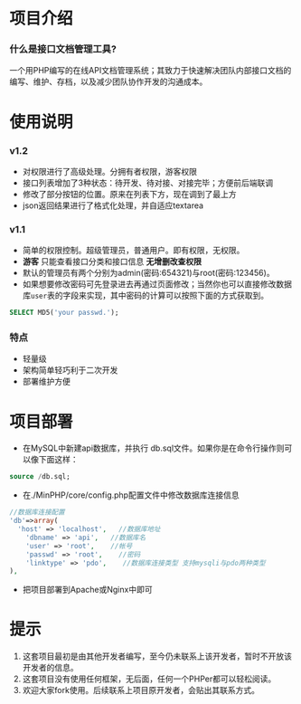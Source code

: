 项目介绍
========
### 什么是接口文档管理工具?
一个用PHP编写的在线API文档管理系统；其致力于快速解决团队内部接口文档的编写、维护、存档，以及减少团队协作开发的沟通成本。

使用说明
======
### v1.2
* 对权限进行了高级处理。分拥有者权限，游客权限
* 接口列表增加了3种状态：待开发、待对接、对接完毕；方便前后端联调
* 修改了部分按钮的位置。原来在列表下方，现在调到了最上方
* json返回结果进行了格式化处理，并自适应textarea
### v1.1
* 简单的权限控制。超级管理员，普通用户。即有权限，无权限。
* **游客** 只能查看接口分类和接口信息 __无增删改查权限__
* 默认的管理员有两个分别为admin(密码:654321)与root(密码:123456)。
* 如果想要修改密码可先登录进去再通过页面修改；当然你也可以直接修改数据库```user```表的字段来实现，其中密码的计算可以按照下面的方式获取到。
```sql
SELECT MD5('your passwd.');
```

### 特点
* 轻量级
* 架构简单轻巧利于二次开发
* 部署维护方便

项目部署
========
* 在MySQL中新建api数据库，并执行 db.sql文件。如果你是在命令行操作则可以像下面这样：
```sql
source /db.sql;
```
* 在./MinPHP/core/config.php配置文件中修改数据库连接信息
```php
//数据库连接配置
'db'=>array(
  'host' => 'localhost',   //数据库地址
    'dbname' => 'api',   //数据库名
    'user' => 'root',    //帐号
    'passwd' => 'root',    //密码
    'linktype' => 'pdo',    //数据库连接类型 支持mysqli与pdo两种类型
),
```
* 把项目部署到Apache或Nginx中即可


提示
====
1. 这套项目最初是由其他开发者编写，至今仍未联系上该开发者，暂时不开放该开发者的信息。
2. 这套项目没有使用任何框架，无后面，任何一个PHPer都可以轻松阅读。
3. 欢迎大家fork使用。后续联系上项目原开发者，会贴出其联系方式。

